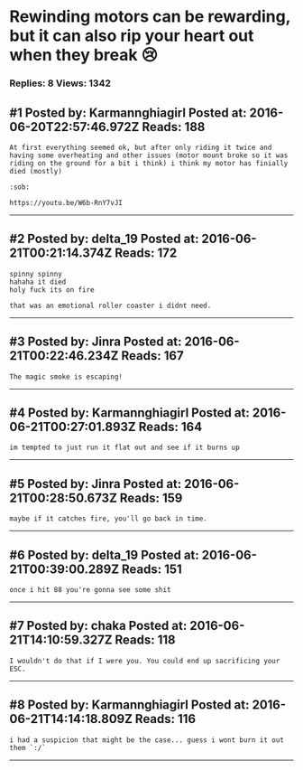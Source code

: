 # Rewinding motors can be rewarding, but it can also rip your heart out when they break :cry:

### Replies: 8 Views: 1342

## \#1 Posted by: Karmannghiagirl Posted at: 2016-06-20T22:57:46.972Z Reads: 188

```
At first everything seemed ok, but after only riding it twice and having some overheating and other issues (motor mount broke so it was riding on the ground for a bit i think) i think my motor has finially died (mostly)

:sob:

https://youtu.be/W6b-RnY7vJI
```

---
## \#2 Posted by: delta_19 Posted at: 2016-06-21T00:21:14.374Z Reads: 172

```
spinny spinny 
hahaha it died
holy fuck its on fire

that was an emotional roller coaster i didnt need.
```

---
## \#3 Posted by: Jinra Posted at: 2016-06-21T00:22:46.234Z Reads: 167

```
The magic smoke is escaping!
```

---
## \#4 Posted by: Karmannghiagirl Posted at: 2016-06-21T00:27:01.893Z Reads: 164

```
im tempted to just run it flat out and see if it burns up
```

---
## \#5 Posted by: Jinra Posted at: 2016-06-21T00:28:50.673Z Reads: 159

```
maybe if it catches fire, you'll go back in time.
```

---
## \#6 Posted by: delta_19 Posted at: 2016-06-21T00:39:00.289Z Reads: 151

```
once i hit 88 you're gonna see some shit
```

---
## \#7 Posted by: chaka Posted at: 2016-06-21T14:10:59.327Z Reads: 118

```
I wouldn't do that if I were you. You could end up sacrificing your ESC.
```

---
## \#8 Posted by: Karmannghiagirl Posted at: 2016-06-21T14:14:18.809Z Reads: 116

```
i had a suspicion that might be the case... guess i wont burn it out them `:/`
```

---
